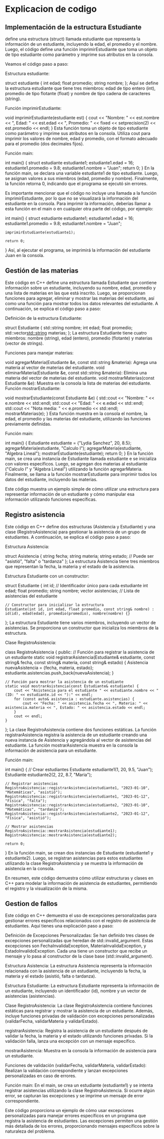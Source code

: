 # Explicacion de codigo

## Implementación de la estructura Estudiante

define una estructura (struct) llamada estudiante que representa la información de un estudiante, incluyendo la edad, el promedio y el nombre. Luego, el código define una función imprimirEstudiante que toma un objeto de tipo estudiante como parámetro y imprime sus atributos en la consola.

Veamos el código paso a paso:

Estructura estudiante:


struct estudiante {
    int edad;
    float promedio;
    string nombre;
};
Aquí se define la estructura estudiante que tiene tres miembros: edad de tipo entero (int), promedio de tipo flotante (float) y nombre de tipo cadena de caracteres (string).

Función imprimirEstudiante:


void imprimirEstudiante(estudiante est) {
    cout << "Nombre: " << est.nombre << ", Edad: " << est.edad << ", Promedio: " << fixed << setprecision(2) << est.promedio << endl;
}
Esta función toma un objeto de tipo estudiante como parámetro y imprime sus atributos en la consola. Utiliza cout para imprimir los valores de nombre, edad y promedio, con el formato adecuado para el promedio (dos decimales fijos).

Función main:


int main() {
    struct estudiante estudiante1;
    estudiante1.edad = 16;
    estudiante1.promedio = 9.8;
    estudiante1.nombre = "Juan";
    return 0;
}
En la función main, se declara una variable estudiante1 de tipo estudiante. Luego, se asignan valores a sus miembros (edad, promedio y nombre). Finalmente, la función retorna 0, indicando que el programa se ejecutó sin errores.

Es importante mencionar que el código no incluye una llamada a la función imprimirEstudiante, por lo que no se visualizará la información del estudiante en la consola. Para imprimir la información, deberías llamar a esta función en el main o en cualquier otra parte del código, por ejemplo:


int main() {
    struct estudiante estudiante1;
    estudiante1.edad = 16;
    estudiante1.promedio = 9.8;
    estudiante1.nombre = "Juan";

    imprimirEstudiante(estudiante1);

    return 0;
}
Así, al ejecutar el programa, se imprimirá la información del estudiante Juan en la consola.

## Gestión de las materias

Este código en C++ define una estructura llamada Estudiante que contiene información sobre un estudiante, incluyendo su nombre, edad, promedio y una lista de materias en las que está inscrito. Luego, se proporcionan funciones para agregar, eliminar y mostrar las materias del estudiante, así como una función para mostrar todos los datos relevantes del estudiante. A continuación, se explica el código paso a paso:

Definición de la estructura Estudiante:


struct Estudiante {
    std::string nombre;
    int edad;
    float promedio;
    std::vector<std::string> materias;
};
La estructura Estudiante tiene cuatro miembros: nombre (string), edad (entero), promedio (flotante) y materias (vector de strings).

Funciones para manejar materias:

void agregarMateria(Estudiante &e, const std::string &materia): Agrega una materia al vector de materias del estudiante.
void eliminarMateria(Estudiante &e, const std::string &materia): Elimina una materia del vector de materias del estudiante.
void mostrarMaterias(const Estudiante &e): Muestra en la consola la lista de materias del estudiante.
Función mostrarEstudiante:


void mostrarEstudiante(const Estudiante &e) {
    std::cout << "Nombre: " << e.nombre << std::endl;
    std::cout << "Edad: " << e.edad << std::endl;
    std::cout << "Nota media: " << e.promedio << std::endl;
    mostrarMaterias(e);
}
Esta función muestra en la consola el nombre, la edad, el promedio y las materias del estudiante, utilizando las funciones previamente definidas.

Función main:


int main() {
    Estudiante estudiante = {"Lydia Sanchez", 20, 8.5};
    agregarMateria(estudiante, "Calculo I");
    agregarMateria(estudiante, "Algebra Lineal");
    mostrarEstudiante(estudiante);
    return 0;
}
En la función main, se crea una instancia de Estudiante llamada estudiante e se inicializa con valores específicos. Luego, se agregan dos materias al estudiante ("Calculo I" y "Algebra Lineal") utilizando la función agregarMateria. Finalmente, se llama a la función mostrarEstudiante para imprimir todos los datos del estudiante, incluyendo las materias.

Este código muestra un ejemplo simple de cómo utilizar una estructura para representar información de un estudiante y cómo manipular esa información utilizando funciones específicas.

## Registro asistencia

Este código en C++ define dos estructuras (Asistencia y Estudiante) y una clase (RegistroAsistencia) para gestionar la asistencia de un grupo de estudiantes. A continuación, se explica el código paso a paso:

Estructura Asistencia:


struct Asistencia {
    string fecha;
    string materia;
    string estado; // Puede ser "asistió", "falta" o "tardanza"
};
La estructura Asistencia tiene tres miembros que representan la fecha, la materia y el estado de la asistencia.

Estructura Estudiante con un constructor:


struct Estudiante {
    int id; // Identificador único para cada estudiante
    int edad;
    float promedio;
    string nombre;
    vector<Asistencia> asistencias; // Lista de asistencias del estudiante

    // Constructor para inicializar la estructura
    Estudiante(int id, int edad, float promedio, const string& nombre) : id(id), edad(edad), promedio(promedio), nombre(nombre) {}
};
La estructura Estudiante tiene varios miembros, incluyendo un vector de asistencias. Se proporciona un constructor que inicializa los miembros de la estructura.

Clase RegistroAsistencia:


class RegistroAsistencia {
public:
    // Función para registrar la asistencia de un estudiante
    static void registrarAsistencia(Estudiante& estudiante, const string& fecha, const string& materia, const string& estado) {
        Asistencia nuevaAsistencia = {fecha, materia, estado};
        estudiante.asistencias.push_back(nuevaAsistencia);
    }

    // Función para mostrar la asistencia de un estudiante
    static void mostrarAsistencia(const Estudiante& estudiante) {
        cout << "Asistencia para el estudiante " << estudiante.nombre << " (ID: " << estudiante.id << "):" << endl;
        for (const auto& asistencia : estudiante.asistencias) {
            cout << "Fecha: " << asistencia.fecha << ", Materia: " << asistencia.materia << ", Estado: " << asistencia.estado << endl;
        }
        cout << endl;
    }
};
La clase RegistroAsistencia contiene dos funciones estáticas. La función registrarAsistencia registra la asistencia de un estudiante creando una nueva instancia de Asistencia y agregándola al vector de asistencias del estudiante. La función mostrarAsistencia muestra en la consola la información de asistencia para un estudiante.

Función main:


int main() {
    // Crear estudiantes
    Estudiante estudiante1(1, 20, 9.5, "Juan");
    Estudiante estudiante2(2, 22, 8.7, "Maria");

    // Registrar asistencias
    RegistroAsistencia::registrarAsistencia(estudiante1, "2023-01-10", "Matemáticas", "asistió");
    RegistroAsistencia::registrarAsistencia(estudiante1, "2023-01-12", "Física", "falta");
    RegistroAsistencia::registrarAsistencia(estudiante2, "2023-01-10", "Matemáticas", "tardanza");
    RegistroAsistencia::registrarAsistencia(estudiante2, "2023-01-12", "Física", "asistió");

    // Mostrar asistencias
    RegistroAsistencia::mostrarAsistencia(estudiante1);
    RegistroAsistencia::mostrarAsistencia(estudiante2);

    return 0;
}
En la función main, se crean dos instancias de Estudiante (estudiante1 y estudiante2). Luego, se registran asistencias para estos estudiantes utilizando la clase RegistroAsistencia y se muestra la información de asistencia en la consola.

En resumen, este código demuestra cómo utilizar estructuras y clases en C++ para modelar la información de asistencia de estudiantes, permitiendo el registro y la visualización de la misma.

## Gestion de fallos


Este código en C++ demuestra el uso de excepciones personalizadas para gestionar errores específicos relacionados con el registro de asistencia de estudiantes. Aquí tienes una explicación paso a paso:

Definición de Excepciones Personalizadas:
Se han definido tres clases de excepciones personalizadas que heredan de std::invalid_argument. Estas excepciones son FechaInvalidaException, MateriaInvalidaException, y EstadoInvalidoException. Cada una tiene un constructor que recibe un mensaje y lo pasa al constructor de la clase base (std::invalid_argument).

Estructura Asistencia:
La estructura Asistencia representa la información relacionada con la asistencia de un estudiante, incluyendo la fecha, la materia y el estado (asistió, falta o tardanza).

Estructura Estudiante:
La estructura Estudiante representa la información de un estudiante, incluyendo un identificador (id), nombre y un vector de asistencias (asistencias).

Clase RegistroAsistencia:
La clase RegistroAsistencia contiene funciones estáticas para registrar y mostrar la asistencia de un estudiante. Además, incluye funciones privadas de validación con excepciones personalizadas (validarFecha, validarMateria y validarEstado).

registrarAsistencia: Registra la asistencia de un estudiante después de validar la fecha, la materia y el estado utilizando funciones privadas. Si la validación falla, lanza una excepción con un mensaje específico.

mostrarAsistencia: Muestra en la consola la información de asistencia para un estudiante.

Funciones de validación (validarFecha, validarMateria, validarEstado): Realizan la validación correspondiente y lanzan excepciones personalizadas en caso de errores.

Función main:
En el main, se crea un estudiante (estudiante1) y se intenta registrar asistencias utilizando la clase RegistroAsistencia. Si ocurre algún error, se capturan las excepciones y se imprime un mensaje de error correspondiente.

Este código proporciona un ejemplo de cómo usar excepciones personalizadas para manejar errores específicos en un programa que registra la asistencia de estudiantes. Las excepciones permiten una gestión más detallada de los errores, proporcionando mensajes específicos sobre la naturaleza del problema.

